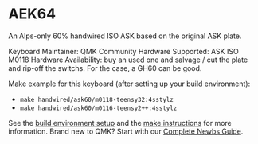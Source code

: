 # AEK64

An Alps-only 60% handwired ISO ASK based on the original ASK plate.

Keyboard Maintainer: QMK Community
Hardware Supported: ASK ISO M0118
Hardware Availability: buy an used one and salvage / cut the plate and rip-off the switchs. For the case, a GH60 can be good.

Make example for this keyboard (after setting up your build environment):

* `make handwired/ask60/m0118-teensy32:4sstylz`
* `make handwired/ask60/m0116-teensy2++:4sstylz`


See the [build environment setup](https://docs.qmk.fm/#/getting_started_build_tools) and the [make instructions](https://docs.qmk.fm/#/getting_started_make_guide) for more information. Brand new to QMK? Start with our [Complete Newbs Guide](https://docs.qmk.fm/#/newbs).
